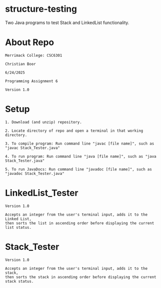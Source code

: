 # structure-testing
Two Java programs to test Stack and LinkedList functionality.

# About Repo

    Merrimack College: CSC6301
    
    Christian Boor
    
    6/24/2025
    
    Programming Assignment 6
   
    Version 1.0

# Setup

    1. Download (and unzip) repository.
    
    2. Locate directory of repo and open a terminal in that working directory.
    
    3. To compile program: Run command line "javac [file name]", such as "javac Stack_Tester.java"

    4. To run program: Run command line "java [file name]", such as "java Stack_Tester.java" 

    5. To run JavaDocs: Run command line "javadoc [file name]", such as "javadoc Stack_Tester.java" 

# LinkedList_Tester

    Version 1.0
    
    Accepts an integer from the user's terminal input, adds it to the Linked List,
    then sorts the list in ascending order before displaying the current list status.


# Stack_Tester
  
    Version 1.0
    
    Accepts an integer from the user's terminal input, adds it to the stack,
    then sorts the stack in ascending order before displaying the current stack status.
